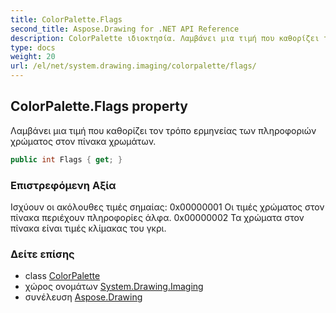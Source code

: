 ```yaml
---
title: ColorPalette.Flags
second_title: Aspose.Drawing for .NET API Reference
description: ColorPalette ιδιοκτησία. Λαμβάνει μια τιμή που καθορίζει τον τρόπο ερμηνείας των πληροφοριών χρώματος στον πίνακα χρωμάτων.
type: docs
weight: 20
url: /el/net/system.drawing.imaging/colorpalette/flags/
---
```

## ColorPalette.Flags property

Λαμβάνει μια τιμή που καθορίζει τον τρόπο ερμηνείας των πληροφοριών χρώματος στον πίνακα χρωμάτων.

```csharp
public int Flags { get; }
```

### Επιστρεφόμενη Αξία

Ισχύουν οι ακόλουθες τιμές σημαίας: 0x00000001 Οι τιμές χρώματος στον πίνακα περιέχουν πληροφορίες άλφα. 0x00000002 Τα χρώματα στον πίνακα είναι τιμές κλίμακας του γκρι.

### Δείτε επίσης

* class [ColorPalette](../)
* χώρος ονομάτων [System.Drawing.Imaging](../../colorpalette/)
* συνέλευση [Aspose.Drawing](../../../)


